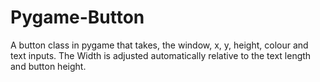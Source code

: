 # Pygame-Button
A button class in pygame that takes, the window, x, y, height, colour and text inputs.
The Width is adjusted automatically relative to the text length and button height.
